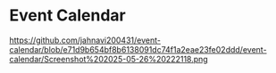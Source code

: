 ﻿# Event Calendar
https://github.com/jahnavi200431/event-calendar/blob/e71d9b654bf8b6138091dc74f1a2eae23fe02ddd/event-calendar/Screenshot%202025-05-26%20222118.png
